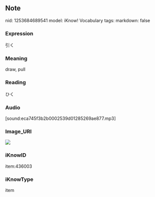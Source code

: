 ## Note
nid: 1253684689541
model: iKnow! Vocabulary
tags: 
markdown: false

### Expression
引く

### Meaning
draw, pull

### Reading
ひく

### Audio
[sound:eca745f3b2b0002539d01285269ae877.mp3]

### Image_URI
<img src="fddd49a6b4da2023520121e6d360cf86.jpg">

### iKnowID
item:436003

### iKnowType
item
